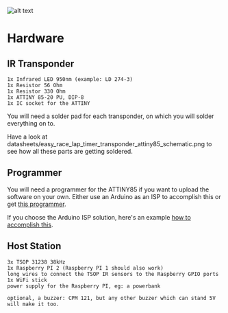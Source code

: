 ![alt text](http://www.airbirds.de/wp-content/uploads/2015/11/logo_big.png "EasyRaceLapTimer")

# Hardware

## IR Transponder

    1x Infrared LED 950nm (example: LD 274-3)
    1x Resistor 56 Ohm
    1x Resistor 330 Ohm
    1x ATTINY 85-20 PU, DIP-8
    1x IC socket for the ATTINY

You will need a solder pad for each transponder, on which you will solder everything on to.

Have a look at datasheets/easy_race_lap_timer_transponder_attiny85_schematic.png to see how all these parts are getting soldered.

## Programmer

You will need a programmer for the ATTINY85 if you want to upload the software on your own. Either use an Arduino as an ISP to accomplish this or get [this programmer](https://www.sparkfun.com/products/11801).

If you choose the Arduino ISP solution, here's an example [how to accomplish this](http://highlowtech.org/?p=1695).

## Host Station

    3x TSOP 31238 38kHz
    1x Raspberry PI 2 (Raspberry PI 1 should also work)
    long wires to connect the TSOP IR sensors to the Raspberry GPIO ports
    1x WiFi stick
    power supply for the Raspberry PI, eg: a powerbank

    optional, a buzzer: CPM 121, but any other buzzer which can stand 5V will make it too.
